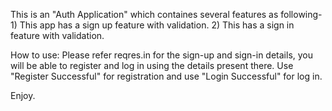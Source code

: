 
This is an "Auth Application" which containes several features as following-
    1) This app has a sign up feature with validation.
    2) This has a sign in feature with validation.

How to use:
Please refer reqres.in for the sign-up and sign-in details, you will be able to register and log in using the details present there.
Use "Register Successful" for registration and use "Login Successful" for log in.

Enjoy.
